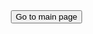 <!DOCTYPE html>
<html lang="en">
<head>
  <meta charset="UTF-8">
  <meta name="viewport" content="width=device-width, initial-scale=1.0">
  <style>
    body {
      margin: 0;
      padding: 0;
      background-image: url('https://github.com/Spokera/Spokera.github.io/assets/145135579/9b09c7a1-76ed-46c0-9d38-864be57a2d3e');
      background-size: cover;
      color: white;
      height: 100vh;
      display: flex;
      flex-direction: column;
      justify-content: center; 
      align-items: center;
    }

    button {
      background-color: rgba(128, 128, 128, 0.5); /* Gray and transparent background */
      color: white;
      padding: 10px 15px;
      font-size: 16px;
      border: none;
      cursor: pointer;
      border-radius: 10px; /* Rounded corners */
    }
  </style>
</head>
<body>
  <div style="padding: 20px;">
    <!-- Image removed -->
  </div>
  
  <button onclick="redirectToPage()">Go to main page</button>

  <script>
    function redirectToPage() {
      window.location.href = "main";
    }
  </script>
</body>
</html>
